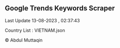 

## Google Trends Keywords Scraper 
 
Last Update 13-08-2023 , 02:37:43

Country List :
VIETNAM.json



© Abdul Muttaqin 
